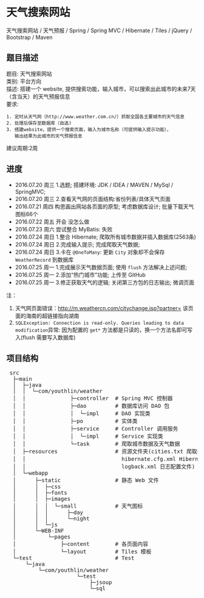 # 天气搜索网站
天气搜索网站 / 天气预报 / Spring / Spring MVC / Hibernate / Tiles / jQuery / Bootstrap / Maven  

## 题目描述
题目: 天气搜索网站  
类别: 平台方向  
描述: 搭建一个 website, 提供搜索功能，输入城市，可以搜索出此城市的未来7天（含当天）的天气预报信息  
要求:  
  
    1. 定时从天气网（http://www.weather.com.cn/）抓取全国各主要城市的天气信息  
    2. 处理后保存至数据库（自选)  
    3. 搭建website，提供一个搜索页面，输入为城市名称（可提供输入提示功能），
       输出结果为此城市的天气预报信息

建议周期:2周  

## 进度
- 2016.07.20 周三 1.选题; 搭建环境: JDK / IDEA / MAVEN / MySql / SpringMVC;
- 2016.07.20 周三 2.查看天气网的页面结构:省份列表/具体天气页面
- 2016.07.21 周四 构思画出网站各页面的原型; 考虑数据库设计; 批量下载天气图标66个
- 2016.07.22 周五 开会 没怎么做
- 2016.07.23 周六 尝试整合 MyBatis: 失败
- 2016.07.24 周日 1.整合 Hibernate; 爬取所有城市数据并插入数据库(2563条)
- 2016.07.24 周日 2.完成输入提示; 完成爬取天气数据;
- 2016.07.24 周日 3.卡在 `@OneToMany`: 更新 `City` 对象却不会保存 `WeatherRecord` 到数据库
- 2016.07.25 周一 1.完成展示天气数据页面; 使用 `flush` 方法解决上述问题;
- 2016.07.25 周一 2.添加“热门城市”功能; 上传至 GitHub
- 2016.07.25 周一 3.修正获取天气的逻辑; 关闭第三方包的日志输出; 微调页面

注：
1. 天气网页面错误：http://m.weathercn.com/citychange.jsp?partner= 该页面的海南的超链接指向湖南  
2. `SQLException: Connection is read-only. Queries leading to data modification`异常:
   因为配置的 `get*` 方法都是只读的，换一个方法名即可写入(flush 需要写入数据库)  

## 项目结构
<pre>
 src
  ├─main
  │  ├─java
  │  │  └─com/youthlin/weather
  │  │              ├─controller  # Spring MVC 控制器
  │  │              ├─dao         # 数据库访问 DAO 包
  │  │              │  └─impl     # DAO 实现类
  │  │              ├─po          # 实体类
  │  │              ├─service     # Controller 调用服务
  │  │              │  └─impl     # Service 实现类
  │  │              └─task        # 爬取城市数据及天气数据
  │  ├─resources                  # 资源文件夹(cities.txt 爬取的城市数据; 
  │  │                              hibernate.cfg.xml Hibernate文件;
  │  │                              logback.xml 日志配置文件)
  │  └─webapp
  │      ├─static                 # 静态 Web 文件
  │      │  ├─css
  │      │  ├─fonts
  │      │  ├─images
  │      │  │  └─small            # 天气图标
  │      │  │      ├─day
  │      │  │      └─night
  │      │  └─js
  │      └─WEB-INF
  │          └─pages
  │              ├─content        # 各页面内容
  │              └─layout         # Tiles 模板
  └─test                          # Test
      └─java
          └─com/youthlin/weather
                      └─test
                          ├─jsoup
                          └─sql
</pre>

